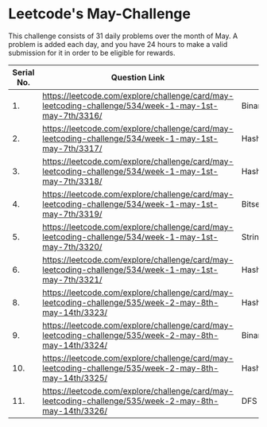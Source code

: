 # Leetcode's May-Challenge
This challenge consists of 31 daily problems over the month of May. A problem is added each day, and you have 24 hours to make a valid submission for it in order to be eligible for rewards.


| Serial No. | Question Link  | Topic | Difficulty | Star |
| -----      | ----- | ----- | -----      | ----- |
| 1. |  https://leetcode.com/explore/challenge/card/may-leetcoding-challenge/534/week-1-may-1st-may-7th/3316/ | Binary Search | Easy | `No` |
| 2. | https://leetcode.com/explore/challenge/card/may-leetcoding-challenge/534/week-1-may-1st-may-7th/3317/  | Hashing       | Easy | `No` |
| 3. | https://leetcode.com/explore/challenge/card/may-leetcoding-challenge/534/week-1-may-1st-may-7th/3318/  | Hashing       | Easy | `No`
| 4. | https://leetcode.com/explore/challenge/card/may-leetcoding-challenge/534/week-1-may-1st-may-7th/3319/  | Bitset       | Easy | `Yes` 
| 5. | https://leetcode.com/explore/challenge/card/may-leetcoding-challenge/534/week-1-may-1st-may-7th/3320/  | String/Hashing       | Easy | `No`
| 6. | https://leetcode.com/explore/challenge/card/may-leetcoding-challenge/534/week-1-may-1st-may-7th/3321/  | Hashing       | Easy | `Yes`
| 8. | https://leetcode.com/explore/challenge/card/may-leetcoding-challenge/535/week-2-may-8th-may-14th/3323/  | Hashing       | Easy | `No`
| 9. | https://leetcode.com/explore/challenge/card/may-leetcoding-challenge/535/week-2-may-8th-may-14th/3324/  | Binary Search       | Easy | `Yes`
| 10. | https://leetcode.com/explore/challenge/card/may-leetcoding-challenge/535/week-2-may-8th-may-14th/3325/  | Hashing       | Easy | `No`
| 11. | https://leetcode.com/explore/challenge/card/may-leetcoding-challenge/535/week-2-may-8th-may-14th/3326/  | DFS       | Easy | `Yes`
